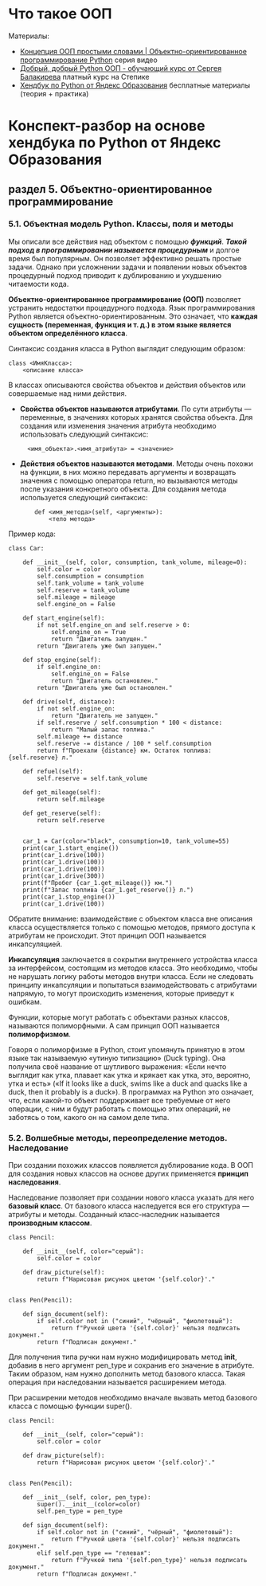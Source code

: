 # Что такое ООП

Материалы: 

- [Концепция ООП простыми словами | Объектно-ориентированное программирование Python](https://www.youtube.com/watch?v=Z7AY41tE-3U&list=PLA0M1Bcd0w8zPwP7t-FgwONhZOHt9rz9E) серия видео
- [Добрый, добрый Python ООП - обучающий курс от Сергея Балакирева](https://stepik.org/course/116336/promo) платный курс на Степике
- [Хендбук по Python от Яндекс Образования](https://education.yandex.ru/handbook/python) бесплатные материалы (теория + практика)




# Конспект-разбор на основе хендбука по Python от Яндекс Образования 

## раздел 5. Объектно-ориентированное программирование

### 5.1. Объектная модель Python. Классы, поля и методы

Мы описали все действия над объектом с помощью ***функций***. ***Такой подход в программировании называется процедурным*** и долгое время был популярным. Он позволяет эффективно решать простые задачи. Однако при усложнении задачи и появлении новых объектов процедурный подход приводит к дублированию и ухудшению читаемости кода.

**Объектно-ориентированное программирование (ООП)** позволяет устранить недостатки процедурного подхода. Язык программирования Python является объектно-ориентированным. Это означает, что **каждая сущность (переменная, функция и т. д.) в этом языке является объектом определённого класса**. 

Синтаксис создания класса в Python выглядит следующим образом:

    class <ИмяКласса>:
        <описание класса>

В классах описываются свойства объектов и действия объектов или совершаемые над ними действия.

- **Свойства объектов называются атрибутами**. По сути атрибуты — переменные, в значениях которых хранятся свойства объекта. Для создания или изменения значения атрибута необходимо использовать следующий синтаксис:

        <имя_объекта>.<имя_атрибута> = <значение>

- **Действия объектов называются методами**. Методы очень похожи на функции, в них можно передавать аргументы и возвращать значения с помощью оператора return, но вызываются методы после указания конкретного объекта. Для создания метода используется следующий синтаксис:

          def <имя_метода>(self, <аргументы>):
              <тело метода>

 Пример кода:

    class Car:

        def __init__(self, color, consumption, tank_volume, mileage=0):
            self.color = color
            self.consumption = consumption
            self.tank_volume = tank_volume
            self.reserve = tank_volume
            self.mileage = mileage
            self.engine_on = False

        def start_engine(self):
            if not self.engine_on and self.reserve > 0:
                self.engine_on = True
                return "Двигатель запущен."
            return "Двигатель уже был запущен."

        def stop_engine(self):
            if self.engine_on:
                self.engine_on = False
                return "Двигатель остановлен."
            return "Двигатель уже был остановлен."

        def drive(self, distance):
            if not self.engine_on:
                return "Двигатель не запущен."
            if self.reserve / self.consumption * 100 < distance:
                return "Малый запас топлива."
            self.mileage += distance
            self.reserve -= distance / 100 * self.consumption
            return f"Проехали {distance} км. Остаток топлива: {self.reserve} л."

        def refuel(self):
            self.reserve = self.tank_volume

        def get_mileage(self):
            return self.mileage

        def get_reserve(self):
            return self.reserve


        car_1 = Car(color="black", consumption=10, tank_volume=55)
        print(car_1.start_engine())
        print(car_1.drive(100))
        print(car_1.drive(100))
        print(car_1.drive(100))
        print(car_1.drive(300))
        print(f"Пробег {car_1.get_mileage()} км.")
        print(f"Запас топлива {car_1.get_reserve()} л.")
        print(car_1.stop_engine())
        print(car_1.drive(100)) 

Обратите внимание: взаимодействие с объектом класса вне описания класса осуществляется только с помощью методов, прямого доступа к атрибутам не происходит. Этот принцип ООП называется инкапсуляцией.

**Инкапсуляция** заключается в сокрытии внутреннего устройства класса за интерфейсом, состоящим из методов класса. Это необходимо, чтобы не нарушать логику работы методов внутри класса. Если не следовать принципу инкапсуляции и попытаться взаимодействовать с атрибутами напрямую, то могут происходить изменения, которые приведут к ошибкам.

Функции, которые могут работать с объектами разных классов, называются полиморфными. А сам принцип ООП называется **полиморфизмом**.

Говоря о полиморфизме в Python, стоит упомянуть принятую в этом языке так называемую «утиную типизацию» (Duck typing). Она получила своё название от шутливого выражения: «Если нечто выглядит как утка, плавает как утка и крякает как утка, это, вероятно, утка и есть» («If it looks like a duck, swims like a duck and quacks like a duck, then it probably is a duck»). В программах на Python это означает, что, если какой-то объект поддерживает все требуемые от него операции, с ним и будут работать с помощью этих операций, не заботясь о том, какого он на самом деле типа.


### 5.2. Волшебные методы, переопределение методов. Наследование

При создании похожих классов появляется дублирование кода. В ООП для создания новых классов на основе других применяется **принцип наследования**.

Наследование позволяет при создании нового класса указать для него **базовый класс**. От базового класса наследуется вся его структура — атрибуты и методы. Созданный класс-наследник называется **производным классом**.

    class Pencil:

        def __init__(self, color="серый"):
            self.color = color

        def draw_picture(self):
            return f"Нарисован рисунок цветом '{self.color}'."


    class Pen(Pencil):

        def sign_document(self):
            if self.color not in ("синий", "чёрный", "фиолетовый"):
                return f"Ручкой цвета '{self.color}' нельзя подписать документ."
            return f"Подписан документ."

Для получения типа ручки нам нужно модифицировать метод __init__, добавив в него аргумент pen_type и сохранив его значение в атрибуте. Таким образом, нам нужно дополнить метод базового класса. Такая операция при наследовании называется расширением метода.

При расширении методов необходимо вначале вызвать метод базового класса с помощью функции super().


    class Pencil:

        def __init__(self, color="серый"):
            self.color = color

        def draw_picture(self):
            return f"Нарисован рисунок цветом '{self.color}'."


    class Pen(Pencil):

        def __init__(self, color, pen_type):
            super().__init__(color=color)
            self.pen_type = pen_type

        def sign_document(self):
            if self.color not in ("синий", "чёрный", "фиолетовый"):
                return f"Ручкой цвета '{self.color}' нельзя подписать документ."
            elif self.pen_type == "гелевая":
                return f"Ручкой типа '{self.pen_type}' нельзя подписать документ."
            return f"Подписан документ."
